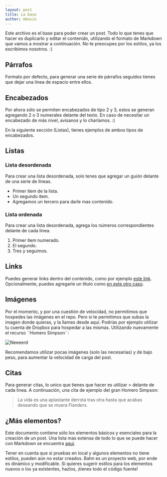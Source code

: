 ```yaml
---
layout: post
title: La base
author: mbavio
---
```


Este archivo es el base para poder crear un post. Todo lo que tenes que hacer es duplicarlo y editar el contenido, utilizando el formato de Markdown que vamos a mostrar a continuación. No te preocupes por los estilos, ya los escribimos nosotros. :)


## Párrafos

Formato por defecto, para generar una serie de párrafos seguidos tienes que dejar una línea de espacio entre ellos.


## Encabezados

Por ahora sólo se permiten encabezados de tipo 2 y 3, estos se generan agregando 2 o 3 numerales delante del texto. En caso de necesitar un encabezado de más nivel, avisanos y lo charlamos. :)

En la siguiente sección (Listas), tienes ejemplos de ambos tipos de encabezados.


## Listas

### Lista desordenada

Para crear una lista desordenada, solo tenes que agregar un guión delante de una serie de líneas.

- Primer ítem de la lista.
- Un segundo ítem.
- Agregamos un tercero para darle mas contenido.

### Lista ordenada

Para crear una lista desordenada, agrega los números correspondientes delante de cada línea.

1. Primer ítem numerado.
2. El segundo.
3. Tres y seguimos.


## Links

Puedes generar links dentro del contenido, como por ejemplo [este link](http://nba.com). Opcionalmente, puedes agregarle un título como [en este otro caso](http://nba.com/ "Sitio Oficial de la NBA").


## Imágenes

Por el momento, y por una cuestión de velocidad, no permitimos que hospedes las imágenes en el repo. Pero si te permitimos que subas la imagen donde quieras, y la llames desde aquí. Podrías por ejemplo utilizar tu cuenta de Dropbox para hospedar a las mismas. Utilizando nuevamente el recurso ¨Homero Simpson¨:

![Neeeerd](https://dl.dropbox.com/u/3102174/neeerd.jpg)

Recomendamos utilizar pocas imágenes (solo las necesarias) y de bajo peso, para aumentar la velocidad de carga del post.


## Citas

Para generar citas, lo unico que tienes que hacer es utilizar > delante de cada linea. A continuación, una cita de ejemplo del gran Homero Simpson:

> La vida es una aplastante derrota tras otra hasta que acabas deseando que se muera Flanders.


## ¿Más elementos?

Este documento contiene sólo los elementos básicos y esenciales para la creación de un post. Una lista mas extensa de todo lo que se puede hacer con Markdown se encuentra [aquí](http://daringfireball.net/projects/markdown/syntax).

Tener en cuenta que si pruebas en local y algunos elementos no tiene estilos, pueden aún no estar creados. Bahn es un proyecto web, por ende es dinámico y modificable. Si quieres sugerir estilos para los elementos nuevos o los ya existentes, hazlos, ¡tienes todo el código fuente!
